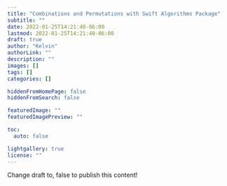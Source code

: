 ```yaml
---
title: "Combinations and Permutations with Swift Algorithms Package"
subtitle: ""
date: 2022-01-25T14:21:40-06:00
lastmod: 2022-01-25T14:21:40-06:00
draft: true
author: "Kelvin"
authorLink: ""
description: ""
images: []
tags: []
categories: []

hiddenFromHomePage: false
hiddenFromSearch: false

featuredImage: ""
featuredImagePreview: ""

toc:
  auto: false

lightgallery: true
license: ""
---
```


<!--more-->

Change draft to, false to publish this content!








